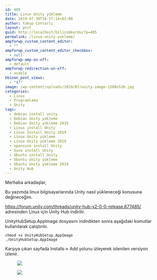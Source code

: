 ```yaml
---
id: 485
title: Linux Unity yükleme
date: 2019-07-30T16:57:14+03:00
author: Yakup Contarlı
layout: post
guid: http://localhost/bilisimkurdu/?p=485
permalink: /linux-unity-yukleme/
ampforwp_custom_content_editor:
  - ""
ampforwp_custom_content_editor_checkbox:
  - null
ampforwp-amp-on-off:
  - default
ampforwp-redirection-on-off:
  - enable
bbioon_post_views:
  - "47"
image: /wp-content/uploads/2019/07/unity-image-1200x520.jpg
categories:
  - Linux
  - Programlama
  - Unity
tags:
  - debian install unity
  - Debian Unity yükleme
  - Debian Unity yükleme 2019
  - Linux install Unity
  - Linux İnstall Unity 2019
  - Linux Unity yükleme
  - Linux Unity yükleme 2019
  - opensuse install Unity
  - Suse install Unity
  - Ubuntu install Unity
  - Ubuntu Unity yükleme
  - Ubuntu Unity yükleme 2019
  - Unity Hub
---
```

Merhaba arkadaşlar,

Bu yazımda linux bilgisayarlarında Unity nasıl yükleneceği konusuna değineceğim.

<!--more-->

<https://forum.unity.com/threads/unity-hub-v2-0-0-release.677485/> adresinden Linux için Unity Hub indirilir.

UnityHubSetup.AppImage dosyasını indirdikten sonra aşağıdaki komutlar kullanılarak çalıştırılır.

<pre class="wp-block-code"><code>chmod +x UnityHubSetup.AppImage
./UnityHubSetup.AppImage</code></pre>

Karşıya çıkan sayfada Installs-> Add yolunu izleyerek istenilen versiyon izlenir.<figure class="wp-block-image">

![](https://i.hizliresim.com/gPqB8O.png) </figure> <figure class="wp-block-image">![](https://i.hizliresim.com/6D90Lv.png)</figure>